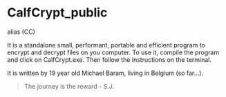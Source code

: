 # CalfCrypt_public
alias (CC)

It is a standalone small, performant, portable and efficient program to encrypt and decrypt files on you computer.
To use it, compile the program and click on CalfCrypt.exe.
Then follow the instructions on the terminal.

It is written by 19 year old Michael Baram, living in Belgium (so far...).

>The journey is the reward - S.J.
